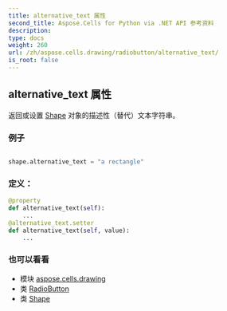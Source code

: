 ```yaml
---
title: alternative_text 属性
second_title: Aspose.Cells for Python via .NET API 参考资料
description:
type: docs
weight: 260
url: /zh/aspose.cells.drawing/radiobutton/alternative_text/
is_root: false
---
```

## alternative_text 属性

返回或设置 [Shape](/cells/python-net/zh/aspose.cells.drawing/shape) 对象的描述性（替代）文本字符串。

### 例子

```python

shape.alternative_text = "a rectangle"

```
### 定义：
```python
@property
def alternative_text(self):
    ...
@alternative_text.setter
def alternative_text(self, value):
    ...
```

### 也可以看看
* 模块 [aspose.cells.drawing](../../)
* 类 [RadioButton](/cells/python-net/zh/aspose.cells.drawing/radiobutton)
* 类 [Shape](/cells/python-net/zh/aspose.cells.drawing/shape)
